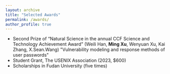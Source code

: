 ```yaml
---
layout: archive
title: "Selected Awards"
permalink: /awards/
author_profile: true
---
```


- Second Prize of “Natural Science in the annual CCF Science and Technology Achievement Award” (Weili Han, **Ming Xu**, Wenyuan Xu, Kai Zhang,
X.Sean.Wang) "Vulnerability modeling and response methods of user passwords"
- Student Grant, The USENIX Association (2023, $600) 
- Scholarships in Fudan University (five times)
